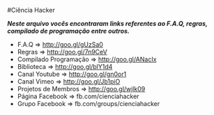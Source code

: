 #Ciência Hacker

***Neste arquivo vocês encontraram links referentes ao F.A.Q, regras, compilado de programação entre outros.***

* F.A.Q                     => http://goo.gl/gUzSa0 
* Regras                    => http://goo.gl/7n9CeV
* Compilado Programação     => http://goo.gl/ANacIx
* Biblioteca                => http://goo.gl/blY1d4
* Canal Youtube 		    => http://goo.gl/gn0or1
* Canal Vimeo       		=> http://goo.gl/Jb1piO
* Projetos de Membros       => http://goo.gl/wjlk09
* Página Facebook           => fb.com/cienciahacker
* Grupo Facebook            => fb.com/groups/cienciahacker
